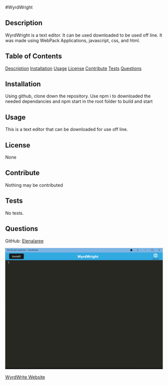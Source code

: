 #WyrdWright
 
## Description 
  
 WyrdWright is a text editor. It can be used downloaded to be used off line. It was made using WebPack Applications, javascript, css, and html.  
  
## Table of Contents 
  
[Description](#description)
[Installation](#installation)
[Usage](#usage)
[License](#license)
[Contribute](#contribute)
[Tests](#tests)
[Questions](#questions)
   
## Installation
  
  Using github, clone down the repository. Use npm i to downloaded the needed dependancies and npm start in the root folder to build and start
  
## Usage
  
 This is a text editor that can be downloaded for use off line.
  
## License
  
None
  
## Contribute
  
Nothing may be contributed
  
## Tests
  
No tests.
  
## Questions
  
GitHub: [Elenalaree](https://github.com/elenalaree)


![WyrdWright screen capture](./images/wyrdwright.png "WyrdWright screen capture.")

[WyrdWrite Website](https://wyrdwright.herokuapp.com/)



